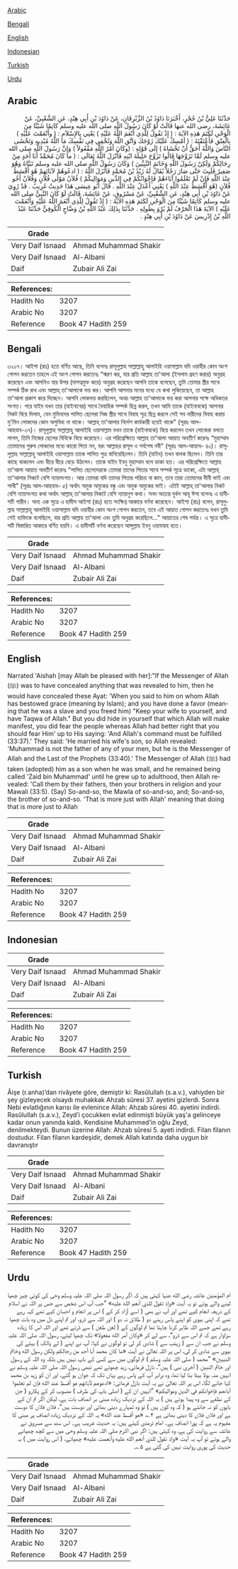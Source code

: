 [Arabic](#arabic)

[Bengali](#bengali)

[English](#english)

[Indonesian](#indonesian)

[Turkish](#turkish)

[Urdu](#urdu)

## Arabic


<div dir="rtl" lang="ar" style={{fontSize:'larger',backgroundColor:'#f8f9fa',padding:20}}>
حَدَّثَنَا عَلِيُّ بْنُ حُجْرٍ، أَخْبَرَنَا دَاوُدُ بْنُ الزِّبْرِقَانِ، عَنْ دَاوُدَ بْنِ أَبِي هِنْدٍ، عَنِ الشَّعْبِيِّ، عَنْ عَائِشَةَ، رضى الله عنها قَالَتْ لَوْ كَانَ رَسُولُ اللَّهِ صلى الله عليه وسلم كَاتِمًا شَيْئًا مِنَ الْوَحْىِ لَكَتَمَ هَذِهِ الآيَةَ ‏:‏ ‏(‏ إِذْ تَقُولُ لِلَّذِي أَنْعَمَ اللَّهُ عَلَيْهِ ‏)‏ يَعْنِي بِالإِسْلاَمِ ‏:‏ ‏(‏ وأَنْعَمْتَ عَلَيْهِ ‏)‏ بِالْعِتْقِ فَأَعْتَقْتَهُ ‏:‏ ‏(‏ أمْسِكْ عَلَيْكَ زَوْجَكَ وَاتَّقِ اللَّهَ وَتُخْفِي فِي نَفْسِكَ مَا اللَّهُ مُبْدِيهِ وَتَخْشَى النَّاسَ وَاللَّهُ أَحَقُّ أَنْ تَخْشَاهُ ‏)‏ إِلَى قَوْلِهِ ‏:‏ ‏(‏وكَانَ أَمْرُ اللَّهِ مَفْعُولاً ‏)‏ وَإِنَّ رَسُولَ اللَّهِ صلى الله عليه وسلم لَمَّا تَزَوَّجَهَا قَالُوا تَزَوَّجَ حَلِيلَةَ ابْنِهِ فَأَنْزَلَ اللَّهُ تَعَالَى ‏:‏ ‏(‏ ما كَانَ مُحَمَّدٌ أَبَا أَحَدٍ مِنْ رِجَالِكُمْ وَلَكِنْ رَسُولَ اللَّهِ وَخَاتَمَ النَّبِيِّينَ ‏)‏ وَكَانَ رَسُولُ اللَّهِ صلى الله عليه وسلم تَبَنَّاهُ وَهُوَ صَغِيرٌ فَلَبِثَ حَتَّى صَارَ رَجُلاً يُقَالُ لَهُ زَيْدُ بْنُ مُحَمَّدٍ فَأَنْزَلَ اللَّهُ ‏:‏ ‏(‏ ادعُوهُمْ لآبَائِهِمْ هُوَ أَقْسَطُ عِنْدَ اللَّهِ فَإِنْ لَمْ تَعْلَمُوا آبَاءَهُمْ فَإِخْوَانُكُمْ فِي الدِّينِ وَمَوَالِيكُمْ ‏)‏ فُلاَنٌ مَوْلَى فُلاَنٍ وَفُلاَنٌ أَخُو فُلاَنٍ ‏(‏هُوَ أَقْسَطُ عِنْدَ اللَّهِ ‏)‏ يَعْنِي أَعْدَلُ عِنْدَ اللَّهِ ‏.‏ قَالَ أَبُو عِيسَى هَذَا حَدِيثٌ غَرِيبٌ ‏.‏ قَدْ رُوِيَ عَنْ دَاوُدَ بْنِ أَبِي هِنْدٍ، عَنِ الشَّعْبِيِّ، عَنْ مَسْرُوقٍ، عَنْ عَائِشَةَ، قَالَتْ لَوْ كَانَ النَّبِيُّ صلى الله عليه وسلم كَاتِمًا شَيْئًا مِنَ الْوَحْىِ لَكَتَمَ هَذِهِ الآيَةَ ‏:‏ ‏(‏ إِذْ تَقُولُ لِلَّذِي أَنْعَمَ اللَّهُ عَلَيْهِ وَأَنْعَمْتَ عَلَيْهِ ‏)‏ الآيَةَ هَذَا الْحَرْفُ لَمْ يُرْوَ بِطُولِهِ ‏.‏ حَدَّثَنَا بِذَلِكَ عَبْدُ اللَّهِ بْنُ وَضَّاحٍ الْكُوفِيُّ حَدَّثَنَا عَبْدُ اللَّهِ بْنُ إِدْرِيسَ عَنْ دَاوُدَ بْنِ أَبِي هِنْدٍ ‏.‏
</div>
<div style={{backgroundColor:'#f8f9fa',padding:20, marginBottom: 10}}><table> <thead> <tr> <th>Grade</th> <th></th> </tr> </thead> <tbody> <tr><td>Very Daif Isnaad</td><td>Ahmad Muhammad Shakir</td></tr><tr><td>Very Daif Isnaad</td><td>Al-Albani</td></tr><tr><td>Daif</td><td>Zubair Ali Zai</td></tr></tbody></table><table> <thead> <tr> <th>References:</th> <th></th> </tr> </thead> <tbody><tr><td>Hadith No</td><td>3207</td></tr><tr><td>Arabic No</td><td>3207</td></tr><tr><td>Reference</td><td>Book 47 Hadith 259</td></tr></tbody></table></div>

## Bengali


<div dir="ltr" lang="bn" style={{fontSize:'larger',backgroundColor:'#f8f9fa',padding:20}}>
৩২০৭। আইশা (রাঃ) হতে বর্ণিত আছে, তিনি বলেনঃ রাসূলুল্লাহ সাল্লাল্লাহু আলাইহি ওয়াসাল্লাম যদি ওয়াহীর কোন অংশ গোপন করতেন তাহলে এই অংশ গোপন করতেনঃ “স্মরণ কর, যার প্রতি আল্লাহ তা'আলা (ইসলাম গ্রহণ করার) অনুগ্রহ করেছেন এবং আপনিও যার উপর (দাসত্বমুক্ত করে) অনুগ্রহ করেছেন আপনি তাকে বলেছেন, তুমি তোমার স্ত্রীর সাথে সম্পর্ক ঠিক রাখ এবং আল্লাহ্ তা'আলাকে ভয় কর। আপনি আপনার মনের মধ্যে যে কথা লুকিয়েছেন, তা আল্লাহ তা'আলা প্রকাশ করে দিচ্ছেন। আপনি লোকভয় করছিলেন, অথচ আল্লাহ তা'আলাকে ভয় করা আপনার পক্ষে অধিকতর সংগত। পরে যাইদ যখন তার (যাইনাবের) সাথে বৈবাহিক সম্পর্ক ছিন্ন করল, তখন আমি তাকে (যাইনাবকে) আপনার নিকট বিয়ে দিলাম, যেন মুমিনদের পালিত ছেলেরা নিজ স্ত্রীর সাথে বিবাহ সূত্র ছিন্ন করলে সেই সব নারীদের বিবাহ করায় মু'মিন লোকদের কোন অসুবিধা না থাকে। আল্লাহ্ তা'আলার নির্দেশ কার্যকারী হয়েই থাকে" (সূরাঃ আল-আহযাব-৩৭)। রাসূলুল্লাহ সাল্লাল্লাহু আলাইহি ওয়াসাল্লাম যখন তাকে (যাইনাবকে) বিয়ে করলেন তখন লোকেরা বলতে লাগল, তিনি নিজের ছেলের বিবিকে বিয়ে করেছেন। এর পরিপ্রেক্ষিতে আল্লাহ তা'আলা আয়াত অবতীর্ণ করেনঃ “মুহাম্মাদ তোমাদের পুরুষ লোকদের মধ্যে কারো পিতা নন, বরং আল্লাহর রাসূল ও সর্বশেষ নবী" (সূরাঃ আল-আহ্যাব- ৪০)। রাসূলুল্লাহ সাল্লাল্লাহু আলাইহি ওয়াসাল্লাম তাকে পালিত পুত্র বানিয়েছিলেন। তিনি (যাইদ) তখন বালক ছিলেন। তিনি তার কাছে থাকলেন এবং ধীরে ধীরে বেড়ে উঠলেন। তাকে যাইদ ইবনু মুহাম্মাদ বলে ডাকা হত। এর পরিপ্রেক্ষিতে আল্লাহ তা'আলা আয়াত অবতীর্ণ করেনঃ “পালিত ছেলেদেরকে তোমরা তাদের পিতার সাথে সম্পর্ক সূত্রে ডাকো, এটা আল্লাহ্ তা'আলার নিকটে বেশি ন্যায়সংগত। আর তোমরা যদি তাদের পিতার পরিচয় না জান, তবে তারা তোমাদের দীনী ভাই এবং সাখী" (সূরাঃ আল-আহযাব- ৫) অর্থাৎ অমুক অমুকের বন্ধু এবং অমুক অমুকের ভাই। এটাই আল্লাহ্ তা'আলার নিকট বেশি ন্যায়সংগত কথা অর্থাৎ আল্লাহ্ তা'আলার নিকটে বেশি ন্যায়ানুগ কথা। সনদ অত্যন্ত দুর্বল আবূ ঈসা বলেনঃ এ হাদীসটি গারীব। অন্য এক সূত্রে এ হাদীস আইশা (রাঃ) হতে সংক্ষিপ্ত আকারে বর্ণনা করেছেন। আইশা (রাঃ) বলেন, রাসূলুল্লাহ সাল্লাল্লাহু আলাইহি ওয়াসাল্লাম যদি ওয়াহীর কোন অংশ গোপন করতেন, তবে এই আয়াত গোপন করতেনঃ যখন তুমি সেই ব্যক্তিকে বলেছিলে, যার প্রতি আল্লাহ তা'আলা এবং তুমি অনুগ্রহ করেছিলে..." আয়াতের শেষ পর্যন্ত। এ সূত্রে হাদীসটি বিস্তারিত আকারে বর্ণিত হয়নি। এ হাদীসটি বর্ণনা করেছেন আব্দুল্লাহ ইবনু ওয়াযযাহ হতে।
</div>
<div style={{backgroundColor:'#f8f9fa',padding:20, marginBottom: 10}}><table> <thead> <tr> <th>Grade</th> <th></th> </tr> </thead> <tbody> <tr><td>Very Daif Isnaad</td><td>Ahmad Muhammad Shakir</td></tr><tr><td>Very Daif Isnaad</td><td>Al-Albani</td></tr><tr><td>Daif</td><td>Zubair Ali Zai</td></tr></tbody></table><table> <thead> <tr> <th>References:</th> <th></th> </tr> </thead> <tbody><tr><td>Hadith No</td><td>3207</td></tr><tr><td>Arabic No</td><td>3207</td></tr><tr><td>Reference</td><td>Book 47 Hadith 259</td></tr></tbody></table></div>

## English


<div dir="ltr" lang="en" style={{fontSize:'larger',backgroundColor:'#f8f9fa',padding:20}}>
Narrated 'Aishah [may Allah be pleased with her]:"If the Messenger of Allah (ﷺ) was to have concealed anything that was revealed to him, then he would have concealed these Ayat: 'When you said to him on whom Allah has bestowed grace (meaning by Islam); and you have done a favor (meaning that he was a slave and you freed him) "Keep your wife to yourself, and have Taqwa of Allah." But you did hide in yourself that which Allah will make manifest, you did fear the people whereas Allah had better right that you should fear Him' up to His saying: 'And Allah's command must be fulfilled (33:37).' They said: 'He married his wife's son, so Allah revealed: 'Muhammad is not the father of any of your men, but he is the Messenger of Allah and the Last of the Prophets (33:40).' The Messenger of Allah (ﷺ) had taken (adopted) him as a son when he was small, and he remained being called 'Zaid bin Muhammad' until he grew up to adulthood, then Allah revealed: 'Call them by their fathers, then your brothers in religion and your Mawali (33:5). (Say) So-and-so, the Mawla of so-and-so, and; So-and-so, the brother of so-and-so. 'That is more just with Allah' meaning that doing that is more just to Allah
</div>
<div style={{backgroundColor:'#f8f9fa',padding:20, marginBottom: 10}}><table> <thead> <tr> <th>Grade</th> <th></th> </tr> </thead> <tbody> <tr><td>Very Daif Isnaad</td><td>Ahmad Muhammad Shakir</td></tr><tr><td>Very Daif Isnaad</td><td>Al-Albani</td></tr><tr><td>Daif</td><td>Zubair Ali Zai</td></tr></tbody></table><table> <thead> <tr> <th>References:</th> <th></th> </tr> </thead> <tbody><tr><td>Hadith No</td><td>3207</td></tr><tr><td>Arabic No</td><td>3207</td></tr><tr><td>Reference</td><td>Book 47 Hadith 259</td></tr></tbody></table></div>

## Indonesian


<div dir="ltr" lang="id" style={{fontSize:'larger',backgroundColor:'#f8f9fa',padding:20}}>

</div>
<div style={{backgroundColor:'#f8f9fa',padding:20, marginBottom: 10}}><table> <thead> <tr> <th>Grade</th> <th></th> </tr> </thead> <tbody> <tr><td>Very Daif Isnaad</td><td>Ahmad Muhammad Shakir</td></tr><tr><td>Very Daif Isnaad</td><td>Al-Albani</td></tr><tr><td>Daif</td><td>Zubair Ali Zai</td></tr></tbody></table><table> <thead> <tr> <th>References:</th> <th></th> </tr> </thead> <tbody><tr><td>Hadith No</td><td>3207</td></tr><tr><td>Arabic No</td><td>3207</td></tr><tr><td>Reference</td><td>Book 47 Hadith 259</td></tr></tbody></table></div>

## Turkish


<div dir="ltr" lang="tr" style={{fontSize:'larger',backgroundColor:'#f8f9fa',padding:20}}>
Âişe (r.anha)’dan rivâyete göre, demiştir ki: Rasûlullah (s.a.v.), vahiyden bir şey gizleyecek olsaydı muhakkak Ahzab sûresi 37. ayetini gizlerdi. Sonra Nebi evlatlığının karısı ile evlenince Allah: Ahzab sûresi 40. ayetini indirdi. Rasûlullah (s.a.v.), Zeyd’i çocukken evlat edinmişti büyük yaş'a gelinceye kadar onun yanında kaldı. Kendisine Muhammed’in oğlu Zeyd, denilmekteydi. Bunun üzerine Allah: Ahzab sûresi 5. ayeti indirdi. Filan filanın dostudur. Filan filanın kardeşidir, demek Allah katında daha uygun bir davranıştır
</div>
<div style={{backgroundColor:'#f8f9fa',padding:20, marginBottom: 10}}><table> <thead> <tr> <th>Grade</th> <th></th> </tr> </thead> <tbody> <tr><td>Very Daif Isnaad</td><td>Ahmad Muhammad Shakir</td></tr><tr><td>Very Daif Isnaad</td><td>Al-Albani</td></tr><tr><td>Daif</td><td>Zubair Ali Zai</td></tr></tbody></table><table> <thead> <tr> <th>References:</th> <th></th> </tr> </thead> <tbody><tr><td>Hadith No</td><td>3207</td></tr><tr><td>Arabic No</td><td>3207</td></tr><tr><td>Reference</td><td>Book 47 Hadith 259</td></tr></tbody></table></div>

## Urdu


<div dir="rtl" lang="ur" style={{fontSize:'larger',backgroundColor:'#f8f9fa',padding:20}}>
ام المؤمنین عائشہ رضی الله عنہا کہتی ہیں کہ اگر رسول اللہ صلی اللہ علیہ وسلم وحی کی کوئی چیز چھپا لینے والے ہوتے تو یہ آیت «وإذ تقول للذي أنعم الله عليه» ”جب آپ اس شخص سے جس پر اللہ نے اسلام کے ذریعہ انعام کیے تھے اور آپ نے بھی ( اسے آزاد کر کے ) اس پر انعام و احسان کیے تھے کہہ رہے تھے کہ اپنی بیوی کو اپنے پاس رہنے دو ( طلاق نہ دو ) اور اللہ سے ڈرو، اور تم اپنے دل میں وہ بات چھپا رہے تھے جسے اللہ ظاہر کرنا چاہتا تھا تم لوگوں کے ( لعن طعن ) سے ڈرتے تھے اور اللہ اس کا زیادہ سزاوار ہے کہ تم اس سے ڈرو“، سے لے کر «وكان أمر الله مفعولا» تک چھپا لیتے، رسول اللہ صلی اللہ علیہ وسلم نے جب ان سے ( زینب سے ) شادی کر لی تو لوگوں نے کہا: آپ نے اپنے ( لے پالک ) بیٹے کی بیوی سے شادی کر لی، اس پر اللہ تعالیٰ نے آیت «ما كان محمد أبا أحد من رجالكم ولكن رسول الله وخاتم النبيين» ”محمد ( صلی اللہ علیہ وسلم ) تم لوگوں میں سے کسی کے باپ نہیں ہیں بلکہ وہ اللہ کے رسول اور خاتم النبین ( آخری نبی ) ہیں“، نازل فرمائی، زید چھوٹے تھے تبھی رسول اللہ صلی اللہ علیہ وسلم نے انہیں منہ بولا بیٹا بنا لیا تھا، وہ برابر آپ کے پاس رہے یہاں تک کہ جوان ہو گئے، اور ان کو زید بن محمد کہا جانے لگا، اس پر اللہ تعالیٰ نے یہ آیت نازل فرمائی: «ادعوهم لآبائهم هو أقسط عند الله فإن لم تعلموا آباءهم فإخوانكم في الدين ومواليكم» ”انہیں ان کے ( اصلی باپ کی طرف ) منسوب کر کے پکارو ( جن کے نطفے سے وہ پیدا ہوئے ہیں ) یہ اللہ کے نزدیک زیادہ مبنی بر انصاف بات ہے، لیکن اگر تم ان کے باپوں کو نہ جانتے ہو ( کہ وہ کون ہیں ) تو وہ تمہارے دینی بھائی اور دوست ہیں“، فلاں فلاں کا دوست ہے اور فلاں فلاں کا دینی بھائی ہے ۴؎، «هو أقسط عند الله» یہ اللہ کے نزدیک زیادہ انصاف پر مبنی کا مفہوم یہ ہے کہ پورا انصاف ہے۔ امام ترمذی کہتے ہیں: یہ حدیث غریب ہے۔ اس سند سے مسروق نے عائشہ سے روایت کی ہے، وہ کہتی ہیں: اگر نبی اکرم صلی اللہ علیہ وسلم وحی میں سے کچھ چھپانے والے ہوتے تو آپ یہ آیت «وإذ تقول للذي أنعم الله عليه وأنعمت عليه» چھپاتے، ( اس روایت میں ) یہ حدیث کی پوری روایت نہیں کی گئی ہے ۵؎۔
</div>
<div style={{backgroundColor:'#f8f9fa',padding:20, marginBottom: 10}}><table> <thead> <tr> <th>Grade</th> <th></th> </tr> </thead> <tbody> <tr><td>Very Daif Isnaad</td><td>Ahmad Muhammad Shakir</td></tr><tr><td>Very Daif Isnaad</td><td>Al-Albani</td></tr><tr><td>Daif</td><td>Zubair Ali Zai</td></tr></tbody></table><table> <thead> <tr> <th>References:</th> <th></th> </tr> </thead> <tbody><tr><td>Hadith No</td><td>3207</td></tr><tr><td>Arabic No</td><td>3207</td></tr><tr><td>Reference</td><td>Book 47 Hadith 259</td></tr></tbody></table></div>